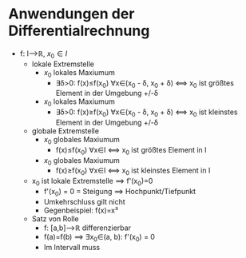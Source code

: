 # Anwendungen der Differentialrechnung
+ f: I-->ℝ, $x_0∈I$
	+  lokale Extremstelle
		+ $x_0$ lokales Maxiumum
			+ ∃δ>0: f(x)≤f(x<sub>0</sub>) ∀x∈(x<sub>0</sub> - δ, x<sub>0</sub> + δ) <==> x<sub>0</sub> ist größtes Element in der Umgebung +/-δ
		+  $x_0$ lokales Maxiumum
			+ ∃δ>0: f(x)≥f(x<sub>0</sub>) ∀x∈(x<sub>0</sub> - δ, x<sub>0</sub> + δ) <==>  x<sub>0</sub> ist kleinstes Element in der Umgebung +/-δ
	+ globale Extremstelle
		+  $x_0$ globales Maxiumum
			+ f(x)≤f(x<sub>0</sub>) ∀x∈I <==> x<sub>0</sub> ist größtes Element in I
		+  $x_0$ globales Maxiumum
			+ f(x)≥f(x<sub>0</sub>) ∀x∈I <==> x<sub>0</sub> ist kleinstes Element in I
	+ x<sub>0</sub> ist lokale Extremstelle ==> f'(x<sub>0</sub>)=0
		+ f'(x<sub>0</sub>) = 0 = Steigung ==> Hochpunkt/Tiefpunkt
		+ Umkehrschluss gilt nicht
		+ Gegenbeispiel: f(x)=x³
	+ Satz von Rolle
		+ f: [a,b]-->ℝ differenzierbar
		+ f(a)=f(b) ==> ∃x<sub>0</sub>∈(a, b): f'(x<sub>0</sub>) = 0
		+ Im Intervall muss 